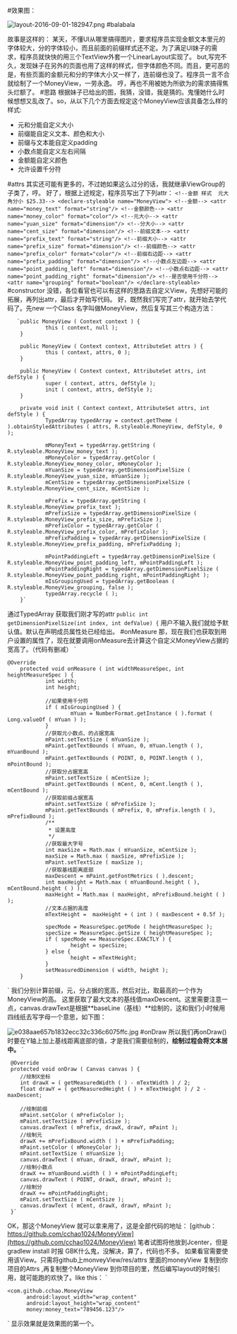 #效果图：

![layout-2016-09-01-182947.png](http://upload-images.jianshu.io/upload_images/1633382-5a54c3d1f30cc563.png?imageMogr2/auto-orient/strip%7CimageView2/2/w/1240)
#balabala

故事是这样的：
某天，不懂UI从哪里搞得图片，要求程序员实现金额文本里元的字体较大，分的字体较小，而且前面的前缀样式还不定。为了满足UI妹子的需求，程序员就快快的用三个TextView外套一个LinearLayout实现了。
but,写完不久，发现妹子在另外的页面也用了这样的样式，但字体颜色不同。而且，更可恶的是，有些页面的金额元和分的字体大小又一样了，连前缀也没了。程序员一言不合就绘制了一个MoneyView，一劳永逸。
哼，再也不用被她为所欲为的需求搞得焦头烂额了。
#思路
根据妹子已给出的图，我猜，没错，我是猜的。鬼懂她什么时候想想又乱改了。so，从以下几个方面去规定这个MoneyView应该具备怎么样的样式:
* 元和分能自定义大小
* 前缀能自定义文本、颜色和大小
* 前缀与文本能自定义padding
* 小数点能自定义左右间隔
* 金额能自定义颜色
* 允许设置千分符

#attrs
其实还可能有更多的，不过她如果这么过分的话，我就继承ViewGroup的子类了，哼。
好了，根据上述规定，程序员写出了下列attr：
` <!--金额 样式  元大 角分小 $25.33-->
    <declare-styleable name="MoneyView">
        <!--金额-->
        <attr name="money_text" format="string"/>
        <!--金额颜色-->
        <attr name="money_color" format="color"/>
        <!--元大小-->
        <attr name="yuan_size" format="dimension"/>
        <!--分大小-->
        <attr name="cent_size" format="dimension"/>
        <!--前缀文本-->
        <attr name="prefix_text" format="string"/>
        <!--前缀大小-->
        <attr name="prefix_size" format="dimension"/>
        <!--前缀颜色-->
        <attr name="prefix_color" format="color"/>
        <!--前缀右边距-->
        <attr name="prefix_padding" format="dimension"/>
        <!--小数点左边距-->
        <attr name="point_padding_left" format="dimension"/>
        <!--小数点右边距-->
        <attr name="point_padding_right" format="dimension"/>
        <!--是否使用千分符-->
        <attr name="grouping" format="boolean"/>
    </declare-styleable>
` 
#constructor
没错，各位看官也可以有这样的思路去自定义View，先想好可能的拓展，再列出attr，最后才开始写代码。
好，既然我们写完了attr，就开始去学代码了。先new 一个Class 名字叫做MoneyView，然后复写其三个构造方法：

 

       `public MoneyView ( Context context ) {
                this ( context, null );
        }

        public MoneyView ( Context context, AttributeSet attrs ) {
                this ( context, attrs, 0 );
        }

        public MoneyView ( Context context, AttributeSet attrs, int defStyle ) {
                super ( context, attrs, defStyle );
                init ( context, attrs, defStyle );
        }

        private void init ( Context context, AttributeSet attrs, int defStyle ) {
                TypedArray typedArray = context.getTheme ( ).obtainStyledAttributes ( attrs, R.styleable.MoneyView, defStyle, 0 );

                mMoneyText = typedArray.getString ( R.styleable.MoneyView_money_text );
                mMoneyColor = typedArray.getColor ( R.styleable.MoneyView_money_color, mMoneyColor );
                mYuanSize = typedArray.getDimensionPixelSize ( R.styleable.MoneyView_yuan_size, mYuanSize );
                mCentSize = typedArray.getDimensionPixelSize ( R.styleable.MoneyView_cent_size, mCentSize );

                mPrefix = typedArray.getString ( R.styleable.MoneyView_prefix_text );
                mPrefixSize = typedArray.getDimensionPixelSize ( R.styleable.MoneyView_prefix_size, mPrefixSize );
                mPrefixColor = typedArray.getColor ( R.styleable.MoneyView_prefix_color, mPrefixColor );
                mPrefixPadding = typedArray.getDimensionPixelSize ( R.styleable.MoneyView_prefix_padding, mPrefixPadding );

                mPointPaddingLeft = typedArray.getDimensionPixelSize ( R.styleable.MoneyView_point_padding_left, mPointPaddingLeft );
                mPointPaddingRight = typedArray.getDimensionPixelSize ( R.styleable.MoneyView_point_padding_right, mPointPaddingRight );
                mIsGroupingUsed = typedArray.getBoolean ( R.styleable.MoneyView_grouping, false );
                typedArray.recycle ( );
        }`

通过TypedArray 获取我们刚才写的attr
`public int getDimensionPixelSize(int index, int defValue) {`
用户不输入我们就给予默认值。默认在声明成员属性处已经给出。
#onMeasure
那，现在我们也获取到用户设置的属性了，现在就要调用onMeasure去计算这个自定义MoneyView占据的宽高了。（代码有删减）
`

	@Override
        protected void onMeasure ( int widthMeasureSpec, int heightMeasureSpec ) {
                int width;
                int height;

                //如果使用千分符
                if ( mIsGroupingUsed ) {
                        mYuan = NumberFormat.getInstance ( ).format ( Long.valueOf ( mYuan ) );
                }
                //获取元小数点、的占据宽高
                mPaint.setTextSize ( mYuanSize );
                mPaint.getTextBounds ( mYuan, 0, mYuan.length ( ), mYuanBound );
                mPaint.getTextBounds ( POINT, 0, POINT.length ( ), mPointBound );
                //获取分占据宽高
                mPaint.setTextSize ( mCentSize );
                mPaint.getTextBounds ( mCent, 0, mCent.length ( ), mCentBound );
                //获取前缀占据宽高
                mPaint.setTextSize ( mPrefixSize );
                mPaint.getTextBounds ( mPrefix, 0, mPrefix.length ( ), mPrefixBound );
                /**
                 * 设置高度
                 */
                //获取最大字号
                int maxSize = Math.max ( mYuanSize, mCentSize );
                maxSize = Math.max ( maxSize, mPrefixSize );
                mPaint.setTextSize ( maxSize );
                //获取基线距离底部
                maxDescent = mPaint.getFontMetrics ( ).descent;
                int maxHeight = Math.max ( mYuanBound.height ( ), mCentBound.height ( ) );
                maxHeight = Math.max ( maxHeight, mPrefixBound.height ( ) );
                //文本占据的高度
                mTextHeight =  maxHeight + ( int ) ( maxDescent + 0.5f );

                specMode = MeasureSpec.getMode ( heightMeasureSpec );
                specSize = MeasureSpec.getSize ( heightMeasureSpec );
                if ( specMode == MeasureSpec.EXACTLY ) {
                        height = specSize;
                } else {
                        height = mTextHeight;
                }
                setMeasuredDimension ( width, height );
        }
`
我们分别计算前缀，元，分占据的宽高，然后对比，取最高的一个作为MoneyView的高。
这里获取了最大文本的基线值maxDescent。这里需要注意一点，canvas.drawText是根据**baseLine（基线）**绘制的，这和我们小时候用四线纸去写字母一个意思，如下图：

![e038aae657b1832ecc32c336c6075ffc.jpg](http://upload-images.jianshu.io/upload_images/1633382-3d481176069c4df0.jpg?imageMogr2/auto-orient/strip%7CimageView2/2/w/1240)
#onDraw
所以我们再onDraw()时要在Y轴上加上基线距离底部的值，才是我们需要绘制的，**绘制过程会将文本居中。**
`

     @Override
     protected void onDraw ( Canvas canvas ) {
		//绘制X坐标
		int drawX = ( getMeasuredWidth ( ) - mTextWidth ) / 2;
		float drawY = ( getMeasuredHeight ( ) + mTextHeight ) / 2 - maxDescent;

		//绘制前缀
		mPaint.setColor ( mPrefixColor );
		mPaint.setTextSize ( mPrefixSize );
		canvas.drawText ( mPrefix, drawX, drawY, mPaint );
		//绘制元
		drawX += mPrefixBound.width ( ) + mPrefixPadding;
		mPaint.setColor ( mMoneyColor );
		mPaint.setTextSize ( mYuanSize );
		canvas.drawText ( mYuan, drawX, drawY, mPaint );
		//绘制小数点
		drawX += mYuanBound.width ( ) + mPointPaddingLeft;
		canvas.drawText ( POINT, drawX, drawY, mPaint );
		//绘制分
		drawX += mPointPaddingRight;
		mPaint.setTextSize ( mCentSize );
		canvas.drawText ( mCent, drawX, drawY, mPaint );
     }`
OK，那这个MoneyView 就可以拿来用了，这是全部代码的地址：
[github：https://github.com/cchao1024/MoneyView](https://github.com/cchao1024/MoneyView)
笔者试图将他放到Jcenter，但是gradlew install 时报 GBK什么鬼，没解决，算了，代码也不多。
如果看官需要使用该View。只需将github上monveyView/res/attrs 里面的moneyView 复制到你项目的Attrs  ,再复制整个MoneyView 到你项目的里，然后编写layout的时候引用，就可能跑的欢快了。like this：
`

    <com.github.cchao.MoneyView
	      android:layout_width="wrap_content"
	      android:layout_height="wrap_content"
	      money:money_text="789456.123"/>
 
`
显示效果就是效果图的第一个。
